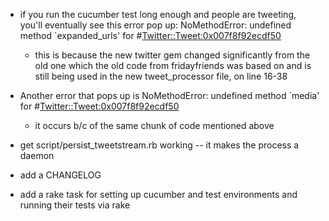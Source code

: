- if you run the cucumber test long enough and people are tweeting, you'll eventually see this error pop up:
NoMethodError: undefined method `expanded_urls' for #<Twitter::Tweet:0x007f8f92ecdf50>
  - this is because the new twitter gem changed significantly from the old one which the old code from fridayfriends was based on and is still being used in the new tweet_processor file, on line 16-38
- Another error that pops up is NoMethodError: undefined method `media' for #<Twitter::Tweet:0x007f8f92ecdf50>
  - it occurs b/c of the same chunk of code mentioned above

- get script/persist_tweetstream.rb working -- it makes the process a daemon


- add a CHANGELOG
- add a rake task for setting up cucumber and test environments and running their tests via rake

